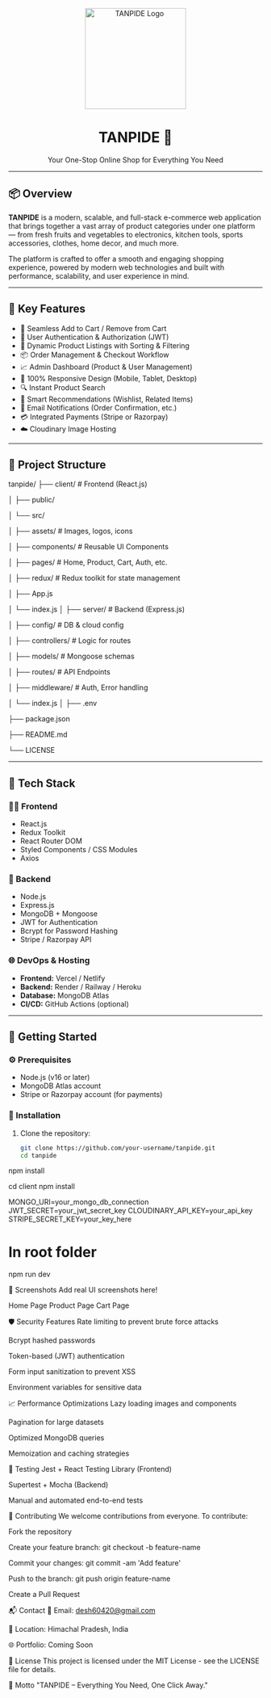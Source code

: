 <p align="center">
  <img src="https://sdmntprwestus.oaiusercontent.com/files/00000000-662c-6230-b990-2880f48fa9a1/raw?se=2025-06-09T09%3A38%3A09Z&sp=r&sv=2024-08-04&sr=b&scid=acd2eb29-f142-5a19-84e1-85b4d76724c5&skoid=ea1de0bc-0467-43d6-873a-9a5cf0a9f835&sktid=a48cca56-e6da-484e-a814-9c849652bcb3&skt=2025-06-09T07%3A17%3A26Z&ske=2025-06-10T07%3A17%3A26Z&sks=b&skv=2024-08-04&sig=1dRlhTcqg9gWHPCnDh29J6QGinSZ9HZKeZqZFI49T2k%3D" alt="TANPIDE Logo" width="200"/>
</p>

<h1 align="center">TANPIDE 🛒</h1>
<p align="center">Your One-Stop Online Shop for Everything You Need</p>

---

## 📦 Overview

**TANPIDE** is a modern, scalable, and full-stack e-commerce web application that brings together a vast array of product categories under one platform — from fresh fruits and vegetables to electronics, kitchen tools, sports accessories, clothes, home decor, and much more.

The platform is crafted to offer a smooth and engaging shopping experience, powered by modern web technologies and built with performance, scalability, and user experience in mind.

---

## 🌟 Key Features

- 🛒 Seamless Add to Cart / Remove from Cart
- 🔐 User Authentication & Authorization (JWT)
- 🧾 Dynamic Product Listings with Sorting & Filtering
- 📦 Order Management & Checkout Workflow
- 📈 Admin Dashboard (Product & User Management)
- 📱 100% Responsive Design (Mobile, Tablet, Desktop)
- 🔍 Instant Product Search
- 🧠 Smart Recommendations (Wishlist, Related Items)
- 📧 Email Notifications (Order Confirmation, etc.)
- 💳 Integrated Payments (Stripe or Razorpay)
- ☁️ Cloudinary Image Hosting

---

## 📁 Project Structure
tanpide/
├── client/ # Frontend (React.js)

│ ├── public/

│ └── src/

│ ├── assets/ # Images, logos, icons

│ ├── components/ # Reusable UI Components

│ ├── pages/ # Home, Product, Cart, Auth, etc.

│ ├── redux/ # Redux toolkit for state management

│ ├── App.js

│ └── index.js
│
├── server/ # Backend (Express.js)

│ ├── config/ # DB & cloud config

│ ├── controllers/ # Logic for routes

│ ├── models/ # Mongoose schemas

│ ├── routes/ # API Endpoints

│ ├── middleware/ # Auth, Error handling

│ └── index.js
│
├── .env

├── package.json

├── README.md

└── LICENSE


---

## 🔧 Tech Stack

### 👨‍💻 Frontend

- React.js
- Redux Toolkit
- React Router DOM
- Styled Components / CSS Modules
- Axios

### 🧠 Backend

- Node.js
- Express.js
- MongoDB + Mongoose
- JWT for Authentication
- Bcrypt for Password Hashing
- Stripe / Razorpay API

### 🌐 DevOps & Hosting

- **Frontend:** Vercel / Netlify
- **Backend:** Render / Railway / Heroku
- **Database:** MongoDB Atlas
- **CI/CD:** GitHub Actions (optional)

---

## 🚀 Getting Started

### ⚙️ Prerequisites

- Node.js (v16 or later)
- MongoDB Atlas account
- Stripe or Razorpay account (for payments)

### 🔨 Installation

1. Clone the repository:
   ```bash
   git clone https://github.com/your-username/tanpide.git
   cd tanpide
npm install

cd client
npm install

MONGO_URI=your_mongo_db_connection
JWT_SECRET=your_jwt_secret_key
CLOUDINARY_API_KEY=your_api_key
STRIPE_SECRET_KEY=your_key_here

# In root folder
npm run dev


📸 Screenshots
Add real UI screenshots here!

Home Page	Product Page	Cart Page

🛡️ Security Features
Rate limiting to prevent brute force attacks

Bcrypt hashed passwords

Token-based (JWT) authentication

Form input sanitization to prevent XSS

Environment variables for sensitive data

📈 Performance Optimizations
Lazy loading images and components

Pagination for large datasets

Optimized MongoDB queries

Memoization and caching strategies

🧪 Testing
Jest + React Testing Library (Frontend)

Supertest + Mocha (Backend)

Manual and automated end-to-end tests

🤝 Contributing
We welcome contributions from everyone. To contribute:

Fork the repository

Create your feature branch: git checkout -b feature-name

Commit your changes: git commit -am 'Add feature'

Push to the branch: git push origin feature-name

Create a Pull Request

📬 Contact
📧 Email: desh60420@gmail.com

🏡 Location: Himachal Pradesh, India

🌐 Portfolio: Coming Soon

📄 License
This project is licensed under the MIT License - see the LICENSE file for details.

🎯 Motto
"TANPIDE – Everything You Need, One Click Away."


